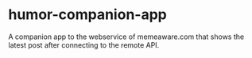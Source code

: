 # humor-companion-app

A companion app to the webservice of memeaware.com that shows the latest post after connecting to the remote API.
